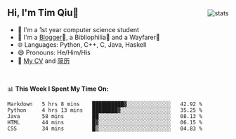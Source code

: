 <p>
<img src="https://github-readme-stats.vercel.app/api?username=qyxtim&show_icons=true" alt="stats" align="right" style="padding-top:20px"/>
</p>

## Hi, I'm Tim Qiu👋

- 🔭 I'm a 1st year computer science student
- 🌱 I'm a [Blogger](https://blog.blinkstar.cn)📝, a Bibliophilia📕 and a Wayfarer🚶
- 🌐 Languages: Python, C++, C, Java, Haskell
- 😄 Pronouns: He/Him/His
- 📄 [My CV](./cv.pdf) and [简历](./cv-ch.pdf)

<br>

📊 **This Week I Spent My Time On:**
<!--START_SECTION:waka-->
```text
Markdown   5 hrs 8 mins    ██████████▓░░░░░░░░░░░░░░   42.92 % 
Python     4 hrs 13 mins   ████████▓░░░░░░░░░░░░░░░░   35.25 % 
Java       58 mins         ██░░░░░░░░░░░░░░░░░░░░░░░   08.13 % 
HTML       44 mins         █▓░░░░░░░░░░░░░░░░░░░░░░░   06.15 % 
CSS        34 mins         █▒░░░░░░░░░░░░░░░░░░░░░░░   04.83 % 
```
<!--END_SECTION:waka-->
